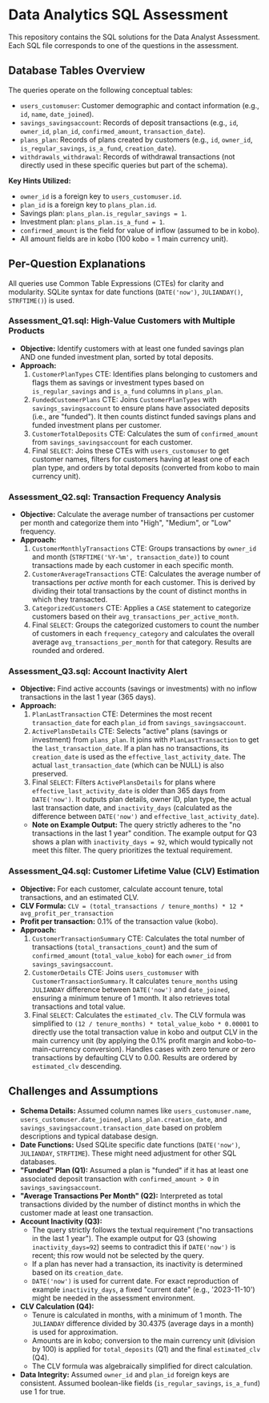 # Data Analytics SQL Assessment

This repository contains the SQL solutions for the Data Analyst Assessment. Each SQL file corresponds to one of the questions in the assessment.

## Database Tables Overview

The queries operate on the following conceptual tables:

- `users_customuser`: Customer demographic and contact information (e.g., `id`, `name`, `date_joined`).
- `savings_savingsaccount`: Records of deposit transactions (e.g., `id`, `owner_id`, `plan_id`, `confirmed_amount`, `transaction_date`).
- `plans_plan`: Records of plans created by customers (e.g., `id`, `owner_id`, `is_regular_savings`, `is_a_fund`, `creation_date`).
- `withdrawals_withdrawal`: Records of withdrawal transactions (not directly used in these specific queries but part of the schema).

**Key Hints Utilized:**

- `owner_id` is a foreign key to `users_customuser.id`.
- `plan_id` is a foreign key to `plans_plan.id`.
- Savings plan: `plans_plan.is_regular_savings = 1`.
- Investment plan: `plans_plan.is_a_fund = 1`.
- `confirmed_amount` is the field for value of inflow (assumed to be in kobo).
- All amount fields are in kobo (100 kobo = 1 main currency unit).

## Per-Question Explanations

All queries use Common Table Expressions (CTEs) for clarity and modularity. SQLite syntax for date functions (`DATE('now')`, `JULIANDAY()`, `STRFTIME()`) is used.

### Assessment_Q1.sql: High-Value Customers with Multiple Products

- **Objective:** Identify customers with at least one funded savings plan AND one funded investment plan, sorted by total deposits.
- **Approach:**
  1.  `CustomerPlanTypes` CTE: Identifies plans belonging to customers and flags them as savings or investment types based on `is_regular_savings` and `is_a_fund` columns in `plans_plan`.
  2.  `FundedCustomerPlans` CTE: Joins `CustomerPlanTypes` with `savings_savingsaccount` to ensure plans have associated deposits (i.e., are "funded"). It then counts distinct funded savings plans and funded investment plans per customer.
  3.  `CustomerTotalDeposits` CTE: Calculates the sum of `confirmed_amount` from `savings_savingsaccount` for each customer.
  4.  Final `SELECT`: Joins these CTEs with `users_customuser` to get customer names, filters for customers having at least one of each plan type, and orders by total deposits (converted from kobo to main currency unit).

### Assessment_Q2.sql: Transaction Frequency Analysis

- **Objective:** Calculate the average number of transactions per customer per month and categorize them into "High", "Medium", or "Low" frequency.
- **Approach:**
  1.  `CustomerMonthlyTransactions` CTE: Groups transactions by `owner_id` and month (`STRFTIME('%Y-%m', transaction_date)`) to count transactions made by each customer in each specific month.
  2.  `CustomerAverageTransactions` CTE: Calculates the average number of transactions per _active_ month for each customer. This is derived by dividing their total transactions by the count of distinct months in which they transacted.
  3.  `CategorizedCustomers` CTE: Applies a `CASE` statement to categorize customers based on their `avg_transactions_per_active_month`.
  4.  Final `SELECT`: Groups the categorized customers to count the number of customers in each `frequency_category` and calculates the overall average `avg_transactions_per_month` for that category. Results are rounded and ordered.

### Assessment_Q3.sql: Account Inactivity Alert

- **Objective:** Find active accounts (savings or investments) with no inflow transactions in the last 1 year (365 days).
- **Approach:**
  1.  `PlanLastTransaction` CTE: Determines the most recent `transaction_date` for each `plan_id` from `savings_savingsaccount`.
  2.  `ActivePlansDetails` CTE: Selects "active" plans (savings or investment) from `plans_plan`. It joins with `PlanLastTransaction` to get the `last_transaction_date`. If a plan has no transactions, its `creation_date` is used as the `effective_last_activity_date`. The actual `last_transaction_date` (which can be NULL) is also preserved.
  3.  Final `SELECT`: Filters `ActivePlansDetails` for plans where `effective_last_activity_date` is older than 365 days from `DATE('now')`. It outputs plan details, owner ID, plan type, the actual last transaction date, and `inactivity_days` (calculated as the difference between `DATE('now')` and `effective_last_activity_date`).
  - **Note on Example Output:** The query strictly adheres to the "no transactions in the last 1 year" condition. The example output for Q3 shows a plan with `inactivity_days = 92`, which would typically not meet this filter. The query prioritizes the textual requirement.

### Assessment_Q4.sql: Customer Lifetime Value (CLV) Estimation

- **Objective:** For each customer, calculate account tenure, total transactions, and an estimated CLV.
- **CLV Formula:** `CLV = (total_transactions / tenure_months) * 12 * avg_profit_per_transaction`
- **Profit per transaction:** 0.1% of the transaction value (kobo).
- **Approach:**
  1.  `CustomerTransactionSummary` CTE: Calculates the total number of transactions (`total_transactions_count`) and the sum of `confirmed_amount` (`total_value_kobo`) for each `owner_id` from `savings_savingsaccount`.
  2.  `CustomerDetails` CTE: Joins `users_customuser` with `CustomerTransactionSummary`. It calculates `tenure_months` using `JULIANDAY` difference between `DATE('now')` and `date_joined`, ensuring a minimum tenure of 1 month. It also retrieves total transactions and total value.
  3.  Final `SELECT`: Calculates the `estimated_clv`. The CLV formula was simplified to `(12 / tenure_months) * total_value_kobo * 0.00001` to directly use the total transaction value in kobo and output CLV in the main currency unit (by applying the 0.1% profit margin and kobo-to-main-currency conversion). Handles cases with zero tenure or zero transactions by defaulting CLV to 0.00. Results are ordered by `estimated_clv` descending.

## Challenges and Assumptions

- **Schema Details:** Assumed column names like `users_customuser.name`, `users_customuser.date_joined`, `plans_plan.creation_date`, and `savings_savingsaccount.transaction_date` based on problem descriptions and typical database design.
- **Date Functions:** Used SQLite specific date functions (`DATE('now')`, `JULIANDAY`, `STRFTIME`). These might need adjustment for other SQL databases.
- **"Funded" Plan (Q1):** Assumed a plan is "funded" if it has at least one associated deposit transaction with `confirmed_amount > 0` in `savings_savingsaccount`.
- **"Average Transactions Per Month" (Q2):** Interpreted as total transactions divided by the number of distinct months in which the customer made at least one transaction.
- **Account Inactivity (Q3):**
  - The query strictly follows the textual requirement ("no transactions in the last 1 year"). The example output for Q3 (showing `inactivity_days=92`) seems to contradict this if `DATE('now')` is recent; this row would not be selected by the query.
  - If a plan has never had a transaction, its inactivity is determined based on its `creation_date`.
  - `DATE('now')` is used for current date. For exact reproduction of example `inactivity_days`, a fixed "current date" (e.g., '2023-11-10') might be needed in the assessment environment.
- **CLV Calculation (Q4):**
  - Tenure is calculated in months, with a minimum of 1 month. The `JULIANDAY` difference divided by 30.4375 (average days in a month) is used for approximation.
  - Amounts are in kobo; conversion to the main currency unit (division by 100) is applied for `total_deposits` (Q1) and the final `estimated_clv` (Q4).
  - The CLV formula was algebraically simplified for direct calculation.
- **Data Integrity:** Assumed `owner_id` and `plan_id` foreign keys are consistent. Assumed boolean-like fields (`is_regular_savings`, `is_a_fund`) use 1 for true.
